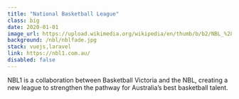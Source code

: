 ```yaml
---
title: "National Basketball League"
class: big
date: 2020-01-01
image_url: https://upload.wikimedia.org/wikipedia/en/thumb/b/b2/NBL_%28Australia%29_logo.svg/1200px-NBL_%28Australia%29_logo.svg.png
background: /nbl/nblfade.jpg
stack: vuejs,laravel
link: https://nbl1.com.au/
disabled: false
---
```


NBL1 is a collaboration between Basketball Victoria and the NBL, creating a new league to strengthen the pathway for Australia’s best basketball talent.
